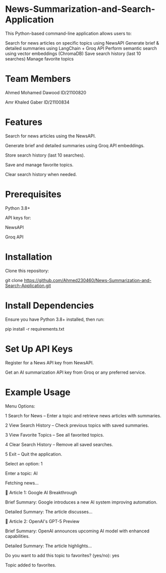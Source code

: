 # News-Summarization-and-Search-Application

This Python-based command-line application allows users to:

 Search for news articles on specific topics using NewsAPI
 Generate brief & detailed summaries using LangChain + Groq API
 Perform semantic search using vector embeddings (ChromaDB)
 Save search history (last 10 searches)
 Manage favorite topics

# Team Members
Ahmed Mohamed Dawood  ID/21100820    

Amr Khaled Gaber    ID/21100834


# Features
Search for news articles using the NewsAPI.

Generate brief and detailed summaries using Groq API embeddings.

Store search history (last 10 searches).

Save and manage favorite topics.

Clear search history when needed.


# Prerequisites

Python 3.8+

API keys for:

NewsAPI

Groq API


# Installation
Clone this repository:

git clone https://github.com/Ahmed230460/News-Summarization-and-Search-Application.git

# Install Dependencies

Ensure you have Python 3.8+ installed, then run:

pip install -r requirements.txt

# Set Up API Keys

Register for a News API key from NewsAPI.

Get an AI summarization API key from Groq or any preferred service.


# Example Usage

Menu Options:

1️ Search for News – Enter a topic and retrieve news articles with summaries.

2️ View Search History – Check previous topics with saved summaries.

3️ View Favorite Topics – See all favorited topics.

4️ Clear Search History – Remove all saved searches.

5️ Exit – Quit the application.


Select an option: 1  

Enter a topic: AI  

Fetching news...  

🔹 Article 1: Google AI Breakthrough  

Brief Summary: Google introduces a new AI system improving automation.  

Detailed Summary: The article discusses...  

🔹 Article 2: OpenAI's GPT-5 Preview  

Brief Summary: OpenAI announces upcoming AI model with enhanced capabilities.  

Detailed Summary: The article highlights...  

Do you want to add this topic to favorites? (yes/no): yes  

Topic added to favorites.  


